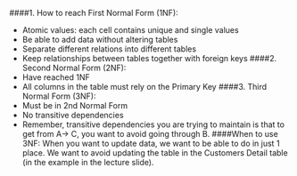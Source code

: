 ####1. How to reach First Normal Form (1NF):

* Atomic values: each cell contains unique and single values
* Be able to add data without altering tables
* Separate different relations into different tables
* Keep relationships between tables together with foreign keys
####2. Second Normal Form (2NF):
* Have reached 1NF
* All columns in the table must rely on the Primary Key
####3. Third Normal Form (3NF):
* Must be in 2nd Normal Form
* No transitive dependencies
* Remember, transitive dependencies you are trying to maintain is that to get from A-> C, you want to avoid going through B.
####When to use 3NF:
When you want to update data, we want to be able to do in just 1 place. We want to avoid updating the table in the Customers Detail table (in the example in the lecture slide).